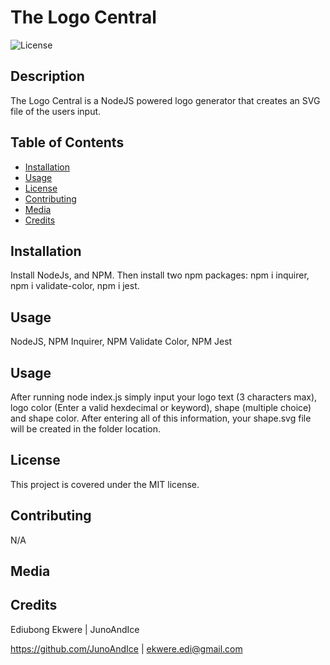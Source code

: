 
# The Logo Central
  
![License](https://img.shields.io/badge/License-MIT-blue.svg)
  
## Description
  
The Logo Central is a NodeJS powered logo generator that creates an SVG file of the users input.
  
## Table of Contents
  
  - [Installation](#installation)
  - [Usage](#usage)
  - [License](#license)
  - [Contributing](#contributing)
  - [Media](#media)
  - [Credits](#credits)
  
## Installation
  
Install NodeJs, and NPM. Then install two npm  packages: npm i inquirer, npm i validate-color, npm i jest.

## Usage
  
NodeJS, NPM Inquirer, NPM Validate Color, NPM Jest
  
## Usage
  
After running node index.js simply input your logo text (3 characters max), logo color (Enter a valid hexdecimal or keyword), shape (multiple choice) and shape color. After entering all of this information, your shape.svg file will be created in the folder location.
  
## License
  
This project is covered under the MIT license.
  
## Contributing
  
N/A
  
 ## Media
  
## Credits
  Ediubong Ekwere | JunoAndIce

  https://github.com/JunoAndIce | [ekwere.edi@gmail.com](mailto:ekwere.edi@gmail.com)
  